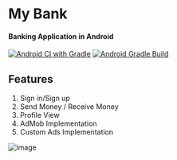 # My Bank
#### Banking Application in Android
[![Android CI with Gradle](https://github.com/sbmvirdi/My-Bank/actions/workflows/build_and_deploy.yml/badge.svg?branch=master&event=release)](https://github.com/sbmvirdi/My-Bank/actions/workflows/build_and_deploy.yml)
[![Android Gradle Build](https://github.com/sbmvirdi/My-Bank/actions/workflows/build_gradle.yml/badge.svg)](https://github.com/sbmvirdi/My-Bank/actions/workflows/build_gradle.yml)
## Features
1. Sign in/Sign up
2. Send Money / Receive Money
3. Profile View
4. AdMob Implementation
5. Custom Ads Implementation

![image](https://drive.google.com/uc?export=view&id=1BqZzZa2sowZ1nSUJCq06oscvrd6HiL2G)

